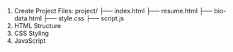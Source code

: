 1. Create Project Files:
  project/
  ├── index.html
  ├── resume.html
  ├── bio-data.html
  ├── style.css
  ├── script.js
2. HTML Structure
3. CSS Styling
4. JavaScript

